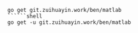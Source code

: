 ```shell
go get git.zuihuayin.work/ben/matlab
``````shell
go get -u git.zuihuayin.work/ben/matlab
```